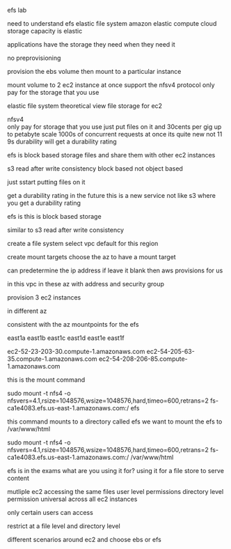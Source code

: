 efs lab 

need to understand efs 
elastic file system 
amazon elastic compute cloud 
storage capacity is elastic 

applications have the storage they need when they need it 

no preprovisioning 

provision the ebs volume 
then mount to a particular instance 

mount volume to 2 ec2 instance at once 
support the nfsv4 protocol 
only pay for the storage that you use 

elastic file system
theoretical view 
file storage for ec2 

   nfsv4  
only pay for storage that you use 
just put files on it and 30cents per gig 
up to petabyte scale 
1000s of concurrent requests at once 
its quite new 
    not 11 9s durability 
    will get a durability rating 

efs is block based storage 
    files and share them with other ec2 instances 

s3 
    read after write consistency 
    block based not object based 

just sstart putting files on it 

get a durability rating 
in the future 
this is a new service 
not like s3 where you get a durability rating 

efs is 
this is block based storage 

similar to s3 read after write consistency 

create  a file system 
select vpc default for this region 

create mount targets 
choose the az to have a mount target 

can predetermine the ip address 
if leave it blank then aws provisions for us 

in this vpc in these az 
with address and security group 

provision 3 ec2 instances 

in different az

consistent with the az mountpoints for the efs 

east1a
east1b
east1c
east1d
east1e
east1f

ec2-52-23-203-30.compute-1.amazonaws.com
ec2-54-205-63-35.compute-1.amazonaws.com
ec2-54-208-206-85.compute-1.amazonaws.com

this is the mount command 

sudo mount -t nfs4 -o nfsvers=4.1,rsize=1048576,wsize=1048576,hard,timeo=600,retrans=2 fs-ca1e4083.efs.us-east-1.amazonaws.com:/ efs

this command mounts to a directory called efs 
we want to mount the efs to 
/var/www/html

sudo mount -t nfs4 -o nfsvers=4.1,rsize=1048576,wsize=1048576,hard,timeo=600,retrans=2 fs-ca1e4083.efs.us-east-1.amazonaws.com:/ /var/www/html

efs is in the exams 
what are you using it for? 
using it for a file store to serve content 

mutliple ec2 accessing the same files 
user level permissions 
directory level permission 
universal across all ec2 instances 

only certain users can access 

restrict at a file level and directory level 

different scenarios around ec2 
and choose ebs or efs 
